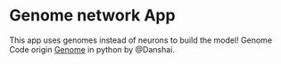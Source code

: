# Genome network App
This app uses genomes instead of neurons to build the model!
Genome Code origin  [Genome](https://github.com/DanShai/Genome) in python by @Danshai.